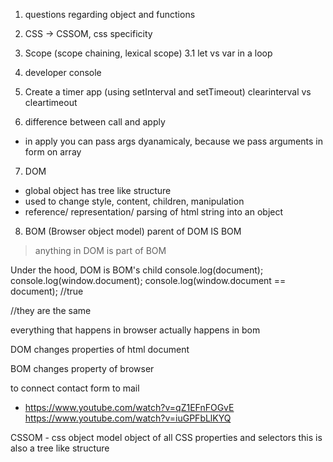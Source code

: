 1. questions regarding object and functions 
2. CSS -> CSSOM, css specificity 
3. Scope (scope chaining, lexical scope)
3.1 let vs var in a loop 

4. developer console

5. Create a timer app (using setInterval and setTimeout)
clearinterval vs cleartimeout 

6. difference between call and apply
- in apply you can pass args dyanamicaly, because we pass arguments in form on array 

7. DOM 
- global object has tree like structure
- used to change style, content, children, manipulation
- reference/ representation/ parsing of html string into an object 

8. BOM (Browser object model)
parent of DOM IS BOM 
> anything in DOM is part of BOM 

Under the hood, DOM is BOM's child
console.log(document);
console.log(window.document);
console.log(window.document == document); //true 

 //they are the same 

everything that happens in browser actually happens in bom 

DOM 
changes properties of html document 

BOM 
changes property of browser 

to connect contact form to mail 
- https://www.youtube.com/watch?v=qZ1EFnFOGvE
https://www.youtube.com/watch?v=iuGPFbLlKYQ

CSSOM - css object model 
object of all CSS properties and selectors 
this is also a tree like structure 


